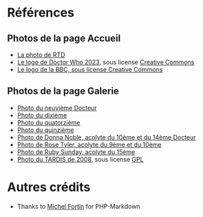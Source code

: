 # Références

## Photos de la page Accueil

-   [La photo de RTD](https://www.theguardian.com/media/2013/nov/19/russell-t-davies-gay-life-channel-4)
-   [Le logo de Doctor Who 2023](https://commons.wikimedia.org/wiki/File:Doctor_Who_Logo_2023.svg), sous license [Creative Commons](https://creativecommons.org/)
-   [Le logo de la BBC, sous license Creative Commons](https://en.wikipedia.org/wiki/Logo_of_the_BBC)

## Photos de la page Galerie

-   [Photo du neuvième Docteur](<https://en.wikipedia.org/wiki/File:Ninth_Doctor_(Doctor_Who).jpg>)
-   [Photo du dixième](<https://en.wikipedia.org/wiki/File:Tenth_Doctor_(Doctor_Who).jpg>)
-   [Photo du quatorzième](<https://en.wikipedia.org/wiki/File:Fourteenth_Doctor_(Doctor_Who).jpg>)
-   [Photo du quinzième](<https://en.wikipedia.org/wiki/File:Fifteenth_Doctor_(Doctor_Who).jpg>)
-   [Photo de Donna Noble, acolyte du 10ème et du 14ème Docteur](https://en.wikipedia.org/wiki/File:Donna_Noble.jpg)
-   [Photo de Rose Tyler, acolyte du 9ème et du 10ème](https://en.wikipedia.org/wiki/File:Rose_Tyler.jpg)
-   [Photo de Ruby Sunday, acolyte du 15ème](https://en.wikipedia.org/wiki/File:Ruby_Sunday_(Doctor_Who).jpg)
-   [Photo du TARDIS de 2008](https://commons.wikimedia.org/wiki/File:TARDIS1.jpg), sous license [GPL](https://www.gnu.org/licenses/gpl-3.0.en.html)

# Autres crédits

-   Thanks to [Michel Fortin](https://github.com/michelf) for PHP-Markdown
